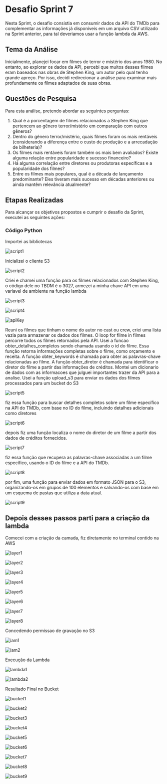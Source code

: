 # Desafio Sprint 7

Nesta Sprint, o desafio consistia em consumir dados da API do TMDb para complementar as informações já disponíveis em um arquivo CSV utilizado na Sprint anterior, para tal deveriamos usar a função lambda da AWS.

## Tema da Análise
Inicialmente, planejei focar em filmes de terror e mistério dos anos 1980. No entanto, ao explorar os dados da API, percebi que muitos desses filmes eram baseados nas obras de Stephen King, um autor pelo qual tenho grande apreço. Por isso, decidi redirecionar a análise para examinar mais profundamente os filmes adaptados de suas obras.

## Questões de Pesquisa
Para esta análise, pretendo abordar as seguintes perguntas:

1. Qual é a porcentagem de filmes relacionados a Stephen King que pertencem ao gênero terror/mistério em comparação com outros gêneros?
2. Dentro do gênero terror/mistério, quais filmes foram os mais rentáveis (considerando a diferença entre o custo de produção e a arrecadação de bilheteria)?
3. Os filmes mais rentáveis foram também os mais bem avaliados? Existe alguma relação entre popularidade e sucesso financeiro?
4. Há alguma correlação entre diretores ou produtoras específicas e a popularidade dos filmes?
5. Entre os filmes mais populares, qual é a década de lançamento predominante? Eles tiveram mais sucesso em décadas anteriores ou ainda mantêm relevância atualmente?

## Etapas Realizadas
Para alcançar os objetivos propostos e cumprir o desafio da Sprint, executei as seguintes ações:

### Código Python

Importei as bibliotecas 

![script1](../Evidencias/script01.png)

Inicializei o cliente S3

![script2](../Evidencias/script02.png)

Criei e chamei uma função para os filmes relacionados com Stephen King, o código dele no TBDM é o 3027, armezei a minha chave API em uma variavel de ambiente na função lambda

![script3](../Evidencias/script03.png)

![script4](../Evidencias/script04.png)

![apiKey](../Evidencias/variaveisdeambiente.png)

Reuni os filmes que tinham o nome do autor no cast ou crew, criei uma lista vazia para armazenar os dados dos filmes.
O loop for filme in filmes percorre todos os filmes retornados pela API.
Usei a funcao obter_detalhes_completos sendo chamada usando o id do filme. Essa função retorna informações completas sobre o filme, como orçamento e receita.
A função obter_keywords é chamada para obter as palavras-chave relacionadas ao filme.
A função obter_diretor é chamada para identificar o diretor do filme a partir das informações de créditos.
Montei um dicionario de dados com as informacoes que julguei importantes trazer da API para a analise.
Usei a função upload_s3 para enviar os dados dos filmes processados para um bucket do S3

![script5](../Evidencias/script05.png)

fiz essa função para buscar detalhes completos sobre um filme específico na API do TMDb, com base no ID do filme, incluindo detalhes adicionais como diretores

![script6](../Evidencias/script06.png)


depois fiz uma função localiza o nome do diretor de um filme a partir dos dados de créditos fornecidos.

![script7](../Evidencias/script08.png)

fiz essa função que recupera as palavras-chave associadas a um filme específico, usando o ID do filme e a API do TMDb.

![script8](../Evidencias/script07.png)

por fim, uma função para enviar dados em formato JSON para o S3, organizando-os em grupos de 100 elementos e salvando-os com base em um esquema de pastas que utiliza a data atual.

![script9](../Evidencias/script09.png)

## Depois desses passos parti para a criação da lambda

Comecei com a criação da camada, fiz diretamente no terminal contido na AWS

![layer1](../Evidencias/layer1.png)

![layer2](../Evidencias/layer2.png)

![layer3](../Evidencias/layer3.png)

![layer4](../Evidencias/layer4.png)

![layer5](../Evidencias/layer5.png)

![layer6](../Evidencias/layer6png)

![layer7](../Evidencias/layer7.png)

![layer8](../Evidencias/layer8.png)

Concedendo permissao de gravação no S3

![iam1](../Evidencias/politicaiam.png)

![iam2](../Evidencias/politicaiam2.png)

Execução da Lambda

![lambda1](../Evidencias/execuçao.png)

![lambda2](../Evidencias/execuçao2.png)

Resultado Final no Bucket

![bucket1](../Evidencias/bucket.png)

![bucket2](../Evidencias/bucket1.png)

![bucket3](../Evidencias/bucket2.png)

![bucket4](../Evidencias/bucket3.png)

![bucket5](../Evidencias/bucket4.png)

![bucket6](../Evidencias/bucket5.png)

![bucket7](../Evidencias/bucket6.png)

![bucket8](../Evidencias/bucket7.png)

![bucket9](../Evidencias/bucket8.png)





